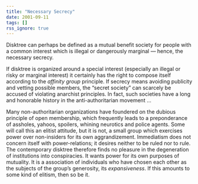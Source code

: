 ```yaml
---
title: "Necessary Secrecy"
date: 2001-09-11
tags: []
rss_ignore: true
---
```

Disktree can perhaps be defined as a mutual benefit society for people with a common interest which is illegal or dangerously marginal — hence, the necessary secrecy.

If disktree is organized around a special interest (especially an illegal or risky or marginal interest) it certainly has the right to compose itself according to the _affinity group_ principle. If secrecy means avoiding publicity and vetting possible members, the “secret society” can scarcely be accused of violating anarchist principles. In fact, such societies have a long and honorable history in the anti-authoritarian movement …

Many non-authoritarian organizations have foundered on the dubious principle of open membership, which frequently leads to a preponderance of assholes, yahoos, spoilers, whining neurotics and police agents. Some will call this an elitist attitude, but it is not, a small group which exercises power over non-insiders for its own aggrandizement. Immediatism does not concern itself with power-relations; it desires neither to be ruled nor to rule. The contemporary disktree therefore finds no pleasure in the degeneration of institutions into conspiracies. It wants power for its own purposes of mutuality. It is a association of individuals who have chosen each other as the subjects of the group’s generosity, its _expansiveness_. If this amounts to some kind of elitism, then so be it.
